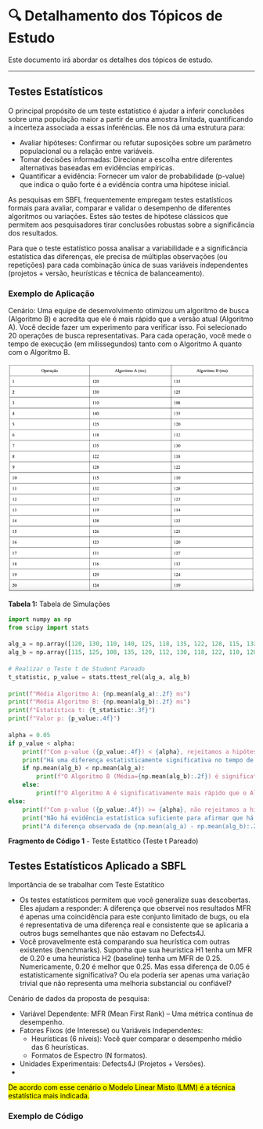 # 🔍 Detalhamento dos Tópicos de Estudo

Este documento irá abordar os detalhes dos tópicos de estudo.

---

## Testes Estatísticos

O principal propósito de um teste estatístico é ajudar a inferir conclusões sobre uma população maior a partir de uma amostra limitada, quantificando a incerteza associada a essas inferências. Ele nos dá uma estrutura para:

  - Avaliar hipóteses: Confirmar ou refutar suposições sobre um parâmetro populacional ou a relação entre variáveis.
  - Tomar decisões informadas: Direcionar a escolha entre diferentes alternativas baseadas em evidências empíricas.
  - Quantificar a evidência: Fornecer um valor de probabilidade (p-value) que indica o quão forte é a evidência contra uma hipótese inicial.

As pesquisas em SBFL frequentemente empregam testes estatísticos formais para avaliar, comparar e validar o desempenho de diferentes algoritmos ou variações. Estes são testes de hipótese clássicos que permitem aos pesquisadores tirar conclusões robustas sobre a significância dos resultados.

Para que o teste estatístico possa analisar a variabilidade e a significância estatística das diferenças, ele precisa de múltiplas observações (ou repetições) para cada combinação única de suas variáveis independentes (projetos + versão, heurísticas e técnica de balanceamento).

### Exemplo de Aplicação

Cenário: Uma equipe de desenvolvimento otimizou um algoritmo de busca (Algoritmo B) e acredita que ele é mais rápido que a versão atual (Algoritmo A). Você decide fazer um experimento para verificar isso. Foi selecionado 20 operações de busca representativas. Para cada operação, você mede o tempo de execução (em milissegundos) tanto com o Algoritmo A quanto com o Algoritmo B.

![Tabela de Simulações](img/Tabela_Simulacoes.png "Tabela de Simulações")

**Tabela 1:** Tabela de Simulações

```python
import numpy as np
from scipy import stats

alg_a = np.array([120, 130, 110, 140, 125, 118, 135, 122, 128, 115, 132, 127, 119, 138, 126, 123, 131, 116, 129, 124])
alg_b = np.array([115, 125, 108, 135, 120, 112, 130, 118, 122, 110, 128, 123, 114, 133, 121, 120, 127, 113, 124, 119])

# Realizar o Teste t de Student Pareado
t_statistic, p_value = stats.ttest_rel(alg_a, alg_b)

print(f"Média Algoritmo A: {np.mean(alg_a):.2f} ms")
print(f"Média Algoritmo B: {np.mean(alg_b):.2f} ms")
print(f"Estatística t: {t_statistic:.3f}")
print(f"Valor p: {p_value:.4f}")

alpha = 0.05
if p_value < alpha:
    print(f"Com p-value ({p_value:.4f}) < {alpha}, rejeitamos a hipótese nula.")
    print("Há uma diferença estatisticamente significativa no tempo de execução.")
    if np.mean(alg_b) < np.mean(alg_a):
        print(f"O Algoritmo B (Média={np.mean(alg_b):.2f}) é significativamente mais rápido que o Algoritmo A (Média={np.mean(alg_a):.2f}).")
    else:
        print(f"O Algoritmo A é significativamente mais rápido que o Algoritmo B.")
else:
    print(f"Com p-value ({p_value:.4f}) >= {alpha}, não rejeitamos a hipótese nula.")
    print("Não há evidência estatística suficiente para afirmar que há uma diferença significativa no tempo de execução entre os algoritmos.")
    print("A diferença observada de {np.mean(alg_a) - np.mean(alg_b):.2f} ms pode ser devido ao acaso.")

```
**Fragmento de Código 1** - Teste Estatítico (Teste t Pareado)

## Testes Estatísticos Aplicado a SBFL

Importância de se trabalhar com Teste Estatítico
  - Os testes estatísticos permitem que você generalize suas descobertas. Eles ajudam a responder: A diferença que observei nos resultados MFR é apenas uma coincidência para este conjunto limitado de bugs, ou ela é representativa de uma diferença real e consistente que se aplicaria a outros bugs semelhantes que não estavam no Defects4J.
  - Você provavelmente está comparando sua heurística com outras existentes (benchmarks). Suponha que sua heurística H1 tenha um MFR de 0.20 e uma heurística H2 (baseline) tenha um MFR de 0.25. Numericamente, 0.20 é melhor que 0.25. Mas essa diferença de 0.05 é estatisticamente significativa? Ou ela poderia ser apenas uma variação trivial que não representa uma melhoria substancial ou confiável?

Cenário de dados da proposta de pesquisa:
  - Variável Dependente: MFR (Mean First Rank) – Uma métrica contínua de desempenho.
  - Fatores Fixos (de Interesse) ou Variáveis Independentes:
    - Heurísticas (6 níveis): Você quer comparar o desempenho médio das 6 heurísticas.
    - Formatos de Espectro (N formatos).
  - Unidades Experimentais: Defects4J (Projetos + Versões).
  - 
<mark>De acordo com esse cenário o Modelo Linear Misto (LMM) é a técnica estatística mais indicada.</mark>

### Exemplo de Código



